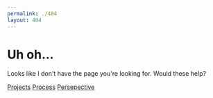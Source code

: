 ```yaml
---
permalink: ./404
layout: 404
---
```

<h1>Uh oh...</h1>
<p>Looks like I don't have the page you're looking for. Would these help?</p>
<div>
  <a class="active" href="projects">Projects</a>
  <a href="projects">Process</a>
  <a href="projects">Persepective</a>
</div>
